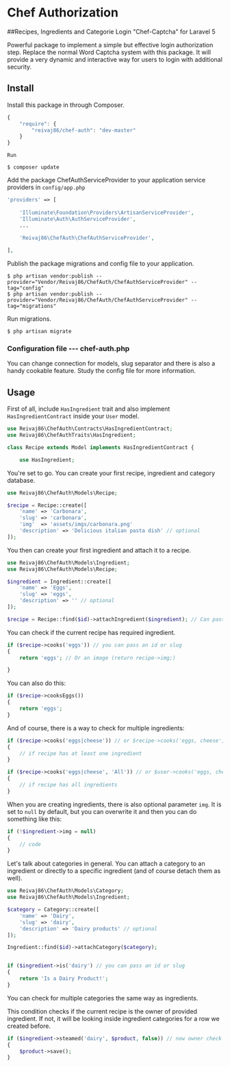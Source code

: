 # Chef Authorization
##Recipes, Ingredients and Categorie Login "Chef-Captcha" for Laravel 5

Powerful package to implement a simple but effective login authorization step. Replace the
normal Word Captcha system with this package. It will provide a very
dynamic and interactive way for users to login with additional security.


## Install

Install this package in through Composer.

```js
{
    "require": {
        "reivaj86/chef-auth": "dev-master"
    }
}
```
    Run

    $ composer update


Add the package ChefAuthServiceProvider to your application service providers in `config/app.php`

```php
'providers' => [
    
    'Illuminate\Foundation\Providers\ArtisanServiceProvider',
    'Illuminate\Auth\AuthServiceProvider',
    ...
    
    'Reivaj86\ChefAuth\ChefAuthServiceProvider',

],
```

Publish the package migrations and config file to your application.

    $ php artisan vendor:publish --provider="Vendor/Reivaj86/ChefAuth/ChefAuthServiceProvider" --tag="config"
    $ php artisan vendor:publish --provider="Vendor/Reivaj86/ChefAuth/ChefAuthServiceProvider" --tag="migrations"

Run migrations.

    $ php artisan migrate

### Configuration file --- chef-auth.php

You can change connection for models, slug separator and there is also a handy cookable feature. Study the config file for more information.

## Usage

First of all, include `HasIngredient` trait and also implement `HasIngredientContract` inside your `User` model.

```php
use Reivaj86\ChefAuth\Contracts\HasIngredientContract;
use Reivaj86\ChefAuthTraits\HasIngredient;

class Recipe extends Model implements HasIngredientContract {

	use HasIngredient;
```

You're set to go. You can create your first recipe, ingredient and category database.

 ```php
 use Reivaj86\ChefAuth\Models\Recipe;

 $recipe = Recipe::create([
     'name' => 'Carbonara',
     'slug' => 'carbonara',
     'img'  => 'assets/imgs/carbonara.png'
     'description' => 'Delicious italian pasta dish' // optional
 ]);

 ```

 You then can create your first ingredient and attach it to a recipe.

```php
use Reivaj86\ChefAuth\Models\Ingredient;
use Reivaj86\ChefAuth\Models\Recipe;

$ingredient = Ingredient::create([
    'name' => 'Eggs',
    'slug' => 'eggs',
    'description' => '' // optional
]);

$recipe = Recipe::find($id)->attachIngredient($ingredient); // Can pass whole object, or only its id
```

You can check if the current recipe has required ingredient.

```php
if ($recipe->cooks('eggs')) // you can pass an id or slug
{
    return 'eggs'; // Or an image (return recipe->img;)

}
```

You can also do this:

```php
if ($recipe->cooksEggs())
{
    return 'eggs';
}

```

And of course, there is a way to check for multiple ingredients:

```php
if ($recipe->cooks('eggs|cheese')) // or $recipe->cooks('eggs, cheese') and also $recipe->cooks(['eggs', 'cheese'])
{
    // if recipe has at least one ingredient
}

if ($recipe->cooks('eggs|cheese', 'All')) // or $user->cooks('eggs, cheese', 'All') and also $recipe->cooks(['eggs', 'cheese'], 'All')
{
    // if recipe has all ingredients
}
```

When you are creating ingredients, there is also optional parameter `img`. It is set to `null` by default, but you can overwrite it and then you can do something like this:
 
```php
if (!$ingredient->img = null)
{
    // code
}
```

Let's talk about categories in general. You can attach a category to an ingredient or directly to a specific ingredient (and of course detach them as well).

```php
use Reivaj86\ChefAuth\Models\Category;
use Reivaj86\ChefAuth\Models\Ingredient;

$category = Category::create([
    'name' => 'Dairy',
    'slug' => 'dairy',
    'description' => 'Dairy products' // optional
]);

Ingredient::find($id)->attachCategory($category);


if ($ingredient->is('dairy') // you can pass an id or slug
{
    return 'Is a Dairy Product!';
}

```

You can check for multiple categories the same way as ingredients.


This condition checks if the current recipe is the owner of provided ingredient. If not, it will be looking inside ingredient categories for a row we created before.

```php
if ($ingredient->steamed('dairy', $product, false)) // now owner check is disabled
{
    $product->save();
}
```


